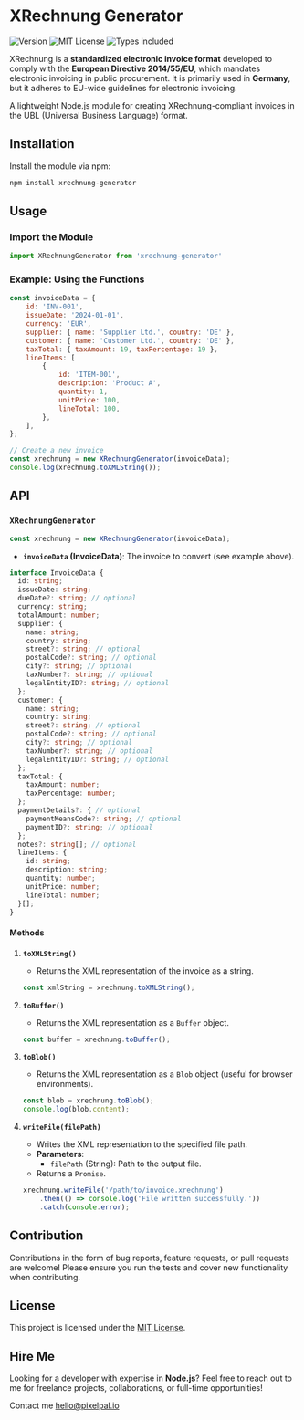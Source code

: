 # XRechnung Generator

<div>
   <img src="https://badgen.now.sh/npm/v/xrechnung-generator" alt="Version" />
   <img src="https://badgen.now.sh/npm/license/xrechnung-generator" alt="MIT License" />
   <img src="https://badgen.now.sh/npm/types/xrechnung-generator" alt="Types included" />
</div>

XRechnung is a **standardized electronic invoice format** developed to comply with the **European Directive 2014/55/EU**, which mandates electronic invoicing in public procurement. It is primarily used in **Germany**, but it adheres to EU-wide guidelines for electronic invoicing.

A lightweight Node.js module for creating XRechnung-compliant invoices in the UBL (Universal Business Language) format.

## Installation

Install the module via npm:

```bash
npm install xrechnung-generator
```

## Usage

### Import the Module

```javascript
import XRechnungGenerator from 'xrechnung-generator'
```

### Example: Using the Functions

```javascript
const invoiceData = {
    id: 'INV-001',
    issueDate: '2024-01-01',
    currency: 'EUR',
    supplier: { name: 'Supplier Ltd.', country: 'DE' },
    customer: { name: 'Customer Ltd.', country: 'DE' },
    taxTotal: { taxAmount: 19, taxPercentage: 19 },
    lineItems: [
        {
            id: 'ITEM-001',
            description: 'Product A',
            quantity: 1,
            unitPrice: 100,
            lineTotal: 100,
        },
    ],
};

// Create a new invoice
const xrechnung = new XRechnungGenerator(invoiceData);
console.log(xrechnung.toXMLString());
```

## API

### `XRechnungGenerator`

```javascript
const xrechnung = new XRechnungGenerator(invoiceData);
```

- **`invoiceData` (InvoiceData)**: The invoice to convert (see example above).

```typescript
interface InvoiceData {
  id: string;
  issueDate: string;
  dueDate?: string; // optional
  currency: string;
  totalAmount: number;
  supplier: {
    name: string;
    country: string;
    street?: string; // optional
    postalCode?: string; // optional
    city?: string; // optional
    taxNumber?: string; // optional
    legalEntityID?: string; // optional
  };
  customer: {
    name: string;
    country: string;
    street?: string; // optional
    postalCode?: string; // optional
    city?: string; // optional
    taxNumber?: string; // optional
    legalEntityID?: string; // optional
  };
  taxTotal: {
    taxAmount: number;
    taxPercentage: number;
  };
  paymentDetails?: { // optional
    paymentMeansCode?: string; // optional
    paymentID?: string; // optional
  };
  notes?: string[]; // optional
  lineItems: {
    id: string;
    description: string;
    quantity: number;
    unitPrice: number;
    lineTotal: number;
  }[];
}
```


#### Methods

1. **`toXMLString()`**
    - Returns the XML representation of the invoice as a string.

   ```javascript
   const xmlString = xrechnung.toXMLString();
   ```

2. **`toBuffer()`**
    - Returns the XML representation as a `Buffer` object.

   ```javascript
   const buffer = xrechnung.toBuffer();
   ```

3. **`toBlob()`**
    - Returns the XML representation as a `Blob` object (useful for browser environments).

   ```javascript
   const blob = xrechnung.toBlob();
   console.log(blob.content);
   ```

4. **`writeFile(filePath)`**
    - Writes the XML representation to the specified file path.
    - **Parameters**:
        - `filePath` (String): Path to the output file.
    - Returns a `Promise`.

   ```javascript
   xrechnung.writeFile('/path/to/invoice.xrechnung')
       .then(() => console.log('File written successfully.'))
       .catch(console.error);
   ```

## Contribution

Contributions in the form of bug reports, feature requests, or pull requests are welcome! Please ensure you run the tests and cover new functionality when contributing.

## License

This project is licensed under the [MIT License](LICENSE).


## Hire Me

Looking for a developer with expertise in **Node.js**? Feel free to reach out to me for freelance projects, collaborations, or full-time opportunities!

Contact me [hello@pixelpal.io](mailto:hello@pixelpal.io)
